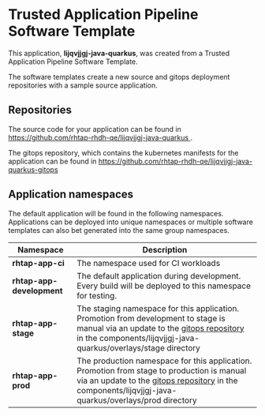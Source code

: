 # Trusted Application Pipeline Software Template

This application, **lijqvjjgj-java-quarkus**, was created from a Trusted Application Pipeline Software Template.

The software templates create a new source and gitops deployment repositories with a sample source application. 

## Repositories

The source code for your application can be found in [https://github.com/rhtap-rhdh-qe/lijqvjjgj-java-quarkus ](https://github.com/rhtap-rhdh-qe/lijqvjjgj-java-quarkus ).
 
The gitops repository, which contains the kubernetes manifests for the application can be found in 
[https://github.com/rhtap-rhdh-qe/lijqvjjgj-java-quarkus-gitops ](https://github.com/rhtap-rhdh-qe/lijqvjjgj-java-quarkus-gitops ) 

## Application namespaces 

The default application will be found in the following namespaces. Applications can be deployed into unique namespaces or multiple software templates can also bet generated into the same group namespaces.  

|  Namespace   |  Description   |  
| -------- | -------- |
| **rhtap-app-ci** | The namespace used for CI workloads |
| **rhtap-app-development** | The default application during development. Every build will be deployed to this namespace for testing. |
| **rhtap-app-stage** | The staging namespace for this application. Promotion from development to stage is manual via an update to the [gitops repository](https://github.com/rhtap-rhdh-qe/lijqvjjgj-java-quarkus-gitops ) in the components/lijqvjjgj-java-quarkus/overlays/stage directory |
| **rhtap-app-prod** | The production namespace for this application. Promotion from stage to production is manual via an update to the [gitops repository](https://github.com/rhtap-rhdh-qe/lijqvjjgj-java-quarkus-gitops ) in the components/lijqvjjgj-java-quarkus/overlays/prod directory |